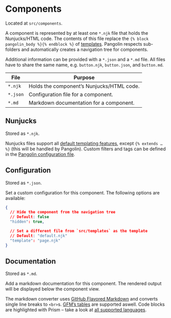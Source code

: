 # Components

Located at `src/components`.

A component is represented by at least one `*.njk` file that holds the Nunjucks/HTML code. The contents of this file replace the `{% block pangolin_body %}{% endblock %}` of [templates](templates.md). Pangolin respects sub-folders and automatically creates a navigation tree for components.

Additional information can be provided with a `*.json` and a `*.md` file. All files have to share the same name, e.g. `button.njk`, `button.json`, and `button.md`.

| File     | Purpose                                                           |
|----------|-------------------------------------------------------------------|
| `*.njk`  | Holds the component’s Nunjucks/HTML code.                         |
| `*.json` | <Badge text="Optional" /> Configuration file for a component.     |
| `*.md`   | <Badge text="Optional" /> Markdown documentation for a component. |


## Nunjucks

Stored as `*.njk`.

Nunjucks files support all [default templating features](https://mozilla.github.io/nunjucks/templating.html), except `{% extends … %}` (this will be handled by Pangolin). Custom filters and tags can be defined in the [Pangolin configuration file](configuration.html#nunjucks-settings).


## Configuration <Badge text="Optional" />

Stored as `*.json`.

Set a custom configuration for this component. The following options are available:

```json
{
  // Hide the component from the navigation tree
  // Default: false
  "hidden": true,

  // Set a different file from `src/templates` as the template
  // Default: "default.njk"
  "template": "page.njk"
}
```


## Documentation <Badge text="Optional" />

Stored as `*.md`.

Add a markdown documentation for this component. The rendered output will be displayed below the component view.

The markdown converter uses [GitHub Flavored Markdown](https://github.github.com/gfm/) and converts single line breaks to `<br>`s. [GFM’s tables](https://github.github.com/gfm/#tables-extension-) are supported aswell. Code blocks are highlighted with Prism – take a look at [all supported languages](https://prismjs.com/#languages-list).
